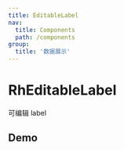 ```yaml
---
title: EditableLabel
nav:
  title: Components
  path: /components
group:
  title: '数据展示'
---
```


# RhEditableLabel

可编辑 label

## Demo

<code src="./demo.tsx"/>

<API/>
